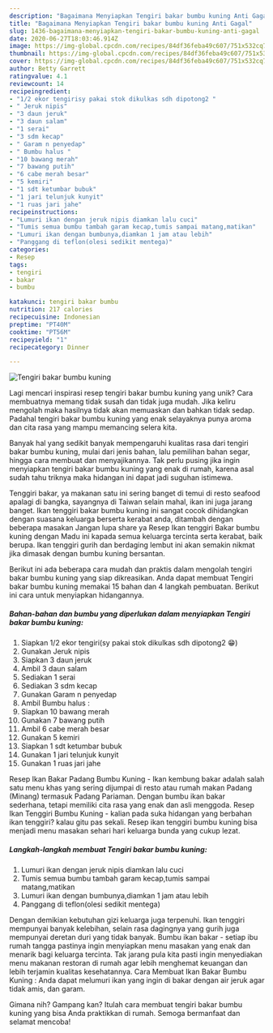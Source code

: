 ```yaml
---
description: "Bagaimana Menyiapkan Tengiri bakar bumbu kuning Anti Gagal"
title: "Bagaimana Menyiapkan Tengiri bakar bumbu kuning Anti Gagal"
slug: 1436-bagaimana-menyiapkan-tengiri-bakar-bumbu-kuning-anti-gagal
date: 2020-06-27T18:03:46.914Z
image: https://img-global.cpcdn.com/recipes/84df36feba49c607/751x532cq70/tengiri-bakar-bumbu-kuning-foto-resep-utama.jpg
thumbnail: https://img-global.cpcdn.com/recipes/84df36feba49c607/751x532cq70/tengiri-bakar-bumbu-kuning-foto-resep-utama.jpg
cover: https://img-global.cpcdn.com/recipes/84df36feba49c607/751x532cq70/tengiri-bakar-bumbu-kuning-foto-resep-utama.jpg
author: Betty Garrett
ratingvalue: 4.1
reviewcount: 14
recipeingredient:
- "1/2 ekor tengirisy pakai stok dikulkas sdh dipotong2 "
- " Jeruk nipis"
- "3 daun jeruk"
- "3 daun salam"
- "1 serai"
- "3 sdm kecap"
- " Garam n penyedap"
- " Bumbu halus "
- "10 bawang merah"
- "7 bawang putih"
- "6 cabe merah besar"
- "5 kemiri"
- "1 sdt ketumbar bubuk"
- "1 jari telunjuk kunyit"
- "1 ruas jari jahe"
recipeinstructions:
- "Lumuri ikan dengan jeruk nipis diamkan lalu cuci"
- "Tumis semua bumbu tambah garam kecap,tumis sampai matang,matikan"
- "Lumuri ikan dengan bumbunya,diamkan 1 jam atau lebih"
- "Panggang di teflon(olesi sedikit mentega)"
categories:
- Resep
tags:
- tengiri
- bakar
- bumbu

katakunci: tengiri bakar bumbu 
nutrition: 217 calories
recipecuisine: Indonesian
preptime: "PT40M"
cooktime: "PT56M"
recipeyield: "1"
recipecategory: Dinner

---
```



![Tengiri bakar bumbu kuning](https://img-global.cpcdn.com/recipes/84df36feba49c607/751x532cq70/tengiri-bakar-bumbu-kuning-foto-resep-utama.jpg)

Lagi mencari inspirasi resep tengiri bakar bumbu kuning yang unik? Cara membuatnya memang tidak susah dan tidak juga mudah. Jika keliru mengolah maka hasilnya tidak akan memuaskan dan bahkan tidak sedap. Padahal tengiri bakar bumbu kuning yang enak selayaknya punya aroma dan cita rasa yang mampu memancing selera kita.

Banyak hal yang sedikit banyak mempengaruhi kualitas rasa dari tengiri bakar bumbu kuning, mulai dari jenis bahan, lalu pemilihan bahan segar, hingga cara membuat dan menyajikannya. Tak perlu pusing jika ingin menyiapkan tengiri bakar bumbu kuning yang enak di rumah, karena asal sudah tahu triknya maka hidangan ini dapat jadi suguhan istimewa.

Tenggiri bakar, ya makanan satu ini sering banget di temui di resto seafood apalagi di bangka, sayangnya di Taiwan selain mahal, ikan ini juga jarang banget. Ikan tenggiri bakar bumbu kuning ini sangat cocok dihidangkan dengan suasana keluarga berserta kerabat anda, ditambah dengan beberapa masakan Jangan lupa share ya Resep Ikan tenggiri Bakar bumbu kuning dengan Madu ini kapada semua keluarga tercinta serta kerabat, baik berupa. Ikan tenggiri gurih dan berdaging lembut ini akan semakin nikmat jika dimasak dengan bumbu kuning bersantan.


Berikut ini ada beberapa cara mudah dan praktis dalam mengolah tengiri bakar bumbu kuning yang siap dikreasikan. Anda dapat membuat Tengiri bakar bumbu kuning memakai 15 bahan dan 4 langkah pembuatan. Berikut ini cara untuk menyiapkan hidangannya.

<!--inarticleads1-->

##### Bahan-bahan dan bumbu yang diperlukan dalam menyiapkan Tengiri bakar bumbu kuning:

1. Siapkan 1/2 ekor tengiri(sy pakai stok dikulkas sdh dipotong2 😁)
1. Gunakan  Jeruk nipis
1. Siapkan 3 daun jeruk
1. Ambil 3 daun salam
1. Sediakan 1 serai
1. Sediakan 3 sdm kecap
1. Gunakan  Garam n penyedap
1. Ambil  Bumbu halus :
1. Siapkan 10 bawang merah
1. Gunakan 7 bawang putih
1. Ambil 6 cabe merah besar
1. Gunakan 5 kemiri
1. Siapkan 1 sdt ketumbar bubuk
1. Gunakan 1 jari telunjuk kunyit
1. Gunakan 1 ruas jari jahe


Resep Ikan Bakar Padang Bumbu Kuning - Ikan kembung bakar adalah salah satu menu khas yang sering dijumpai di resto atau rumah makan Padang (Minang) termasuk Padang Pariaman. Dengan bumbu ikan bakar sederhana, tetapi memiliki cita rasa yang enak dan asli menggoda. Resep Ikan Tenggiri Bumbu Kuning - kalian pada suka hidangan yang berbahan ikan tenggiri? kalau gitu pas sekali. Resep ikan tenggiri bumbu kuning bisa menjadi menu masakan sehari hari keluarga bunda yang cukup lezat. 

<!--inarticleads2-->

##### Langkah-langkah membuat Tengiri bakar bumbu kuning:

1. Lumuri ikan dengan jeruk nipis diamkan lalu cuci
1. Tumis semua bumbu tambah garam kecap,tumis sampai matang,matikan
1. Lumuri ikan dengan bumbunya,diamkan 1 jam atau lebih
1. Panggang di teflon(olesi sedikit mentega)


Dengan demikian kebutuhan gizi keluarga juga terpenuhi. Ikan tenggiri mempunyai banyak kelebihan, selain rasa dagingnya yang gurih juga mempunyai deretan duri yang tidak banyak. Bumbu ikan bakar - setiap ibu rumah tangga pastinya ingin menyiapkan menu masakan yang enak dan menarik bagi keluarga tercinta. Tak jarang pula kita pasti ingin menyediakan menu makanan restoran di rumah agar lebih menghemat keuangan dan lebih terjamin kualitas kesehatannya. Cara Membuat Ikan Bakar Bumbu Kuning : Anda dapat melumuri ikan yang ingin di bakar dengan air jeruk agar tidak amis, dan garam. 

Gimana nih? Gampang kan? Itulah cara membuat tengiri bakar bumbu kuning yang bisa Anda praktikkan di rumah. Semoga bermanfaat dan selamat mencoba!
